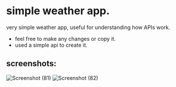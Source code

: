 # simple weather app.

very simple weather app, useful for understanding how APIs work.

 - feel free to make any changes or copy it.
 - used a simple api to create it.
  

## screenshots:

![Screenshot (81)](https://user-images.githubusercontent.com/91800236/193361137-78c5e393-c1e5-40b3-aae0-205fd3c7b71a.png)
![Screenshot (82)](https://user-images.githubusercontent.com/91800236/193361142-6ad30903-ccb9-4b38-8867-361944451515.png)




